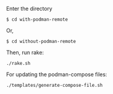 
Enter the directory
```
$ cd with-podman-remote
```

Or,
```
$ cd without-podman-remote
```


Then, run rake:
```
./rake.sh
```

For updating the podman-compose files:
```
./templates/generate-compose-file.sh
```
